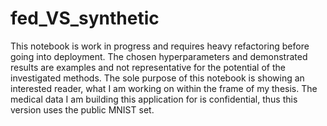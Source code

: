 # fed_VS_synthetic
This notebook is work in progress and requires heavy refactoring before going into deployment. The chosen hyperparameters and demonstrated results are examples and not representative for the potential of the investigated methods. The sole purpose of this notebook is showing an interested reader, what I am working on within the frame of my thesis. The medical data I am building this application for is confidential, thus this version uses the public MNIST set.
